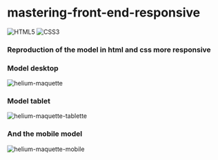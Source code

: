 # mastering-front-end-responsive

![HTML5](https://img.shields.io/badge/html5-%23E34F26.svg?style=for-the-badge&logo=html5&logoColor=white) ![CSS3](https://img.shields.io/badge/css3-%231572B6.svg?style=for-the-badge&logo=css3&logoColor=white)



### Reproduction of the model in html and css more responsive

### Model desktop

![helium-maquette](https://user-images.githubusercontent.com/98493546/164943117-185c77f1-29e4-4fd1-8183-277d71a8d9ef.png)



### Model tablet

![helium-maquette-tablette](https://user-images.githubusercontent.com/98493546/164943139-25fbf72a-cb2d-4aad-b089-6b0fa42e2062.png)



### And the mobile model

![helium-maquette-mobile](https://user-images.githubusercontent.com/98493546/164943179-cefda0e2-03f4-4c6e-ba53-c30ca637724d.png)



